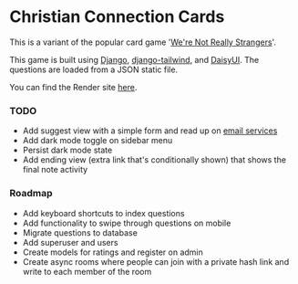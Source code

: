 # Christian Connection Cards
This is a variant of the popular card game '[We're Not Really Strangers](https://www.werenotreallystrangers.com/)'.

This game is built using [Django](https://www.djangoproject.com/), [django-tailwind](https://django-tailwind.readthedocs.io/en/latest/installation.html), and [DaisyUI](https://daisyui.com/). The questions are loaded from a JSON static file.

You can find the Render site [here](https://christian-connection-cards.onrender.com/).

### TODO
- Add suggest view with a simple form and read up on [email services](https://docs.djangoproject.com/en/4.2/topics/email/)
- Add dark mode toggle on sidebar menu
- Persist dark mode state
- Add ending view (extra link that's conditionally shown) that shows the final note activity

### Roadmap
- Add keyboard shortcuts to index questions
- Add functionality to swipe through questions on mobile
- Migrate questions to database
- Add superuser and users
- Create models for ratings and register on admin
- Create async rooms where people can join with a private hash link and write to each member of the room